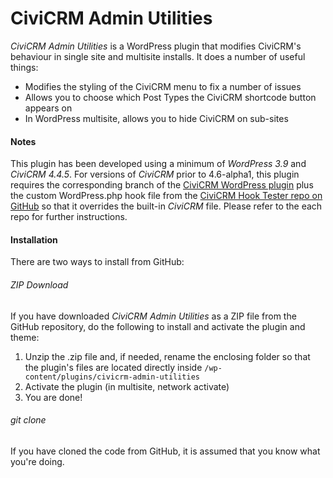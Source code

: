 CiviCRM Admin Utilities
=======================

*CiviCRM Admin Utilities* is a WordPress plugin that modifies CiviCRM's behaviour in single site and multisite installs. It does a number of useful things:

* Modifies the styling of the CiviCRM menu to fix a number of issues
* Allows you to choose which Post Types the CiviCRM shortcode button appears on
* In WordPress multisite, allows you to hide CiviCRM on sub-sites

#### Notes ####

This plugin has been developed using a minimum of *WordPress 3.9* and *CiviCRM 4.4.5*. For versions of *CiviCRM* prior to 4.6-alpha1, this plugin requires the corresponding branch of the [CiviCRM WordPress plugin](https://github.com/civicrm/civicrm-wordpress) plus the custom WordPress.php hook file from the [CiviCRM Hook Tester repo on GitHub](https://github.com/christianwach/civicrm-wp-hook-tester) so that it overrides the built-in *CiviCRM* file. Please refer to the each repo for further instructions.

#### Installation ####

There are two ways to install from GitHub:

###### ZIP Download ######

If you have downloaded *CiviCRM Admin Utilities* as a ZIP file from the GitHub repository, do the following to install and activate the plugin and theme:

1. Unzip the .zip file and, if needed, rename the enclosing folder so that the plugin's files are located directly inside `/wp-content/plugins/civicrm-admin-utilities`
2. Activate the plugin (in multisite, network activate)
3. You are done!


###### git clone ######

If you have cloned the code from GitHub, it is assumed that you know what you're doing.
